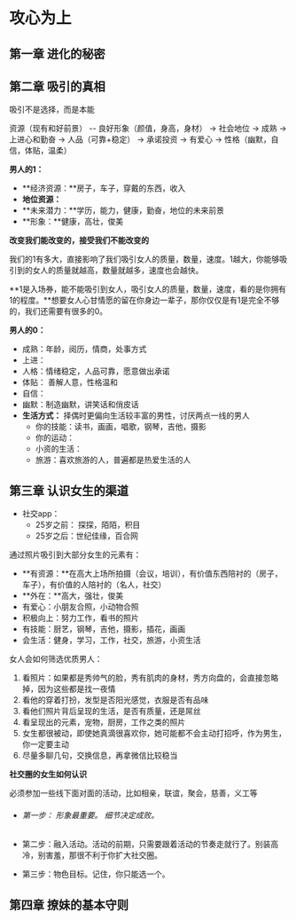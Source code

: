 # 攻心为上

## 第一章 进化的秘密





## 第二章 吸引的真相

吸引不是选择，而是本能

资源（现有和好前景） -- 良好形象（颜值，身高，身材） -> 社会地位 -> 成熟 -> 上进心和勤奋 -> 人品（可靠+稳定） -> 承诺投资 -> 有爱心 -> 性格（幽默，自信，体贴，温柔）

**男人的1：**

- **经济资源：**房子，车子，穿戴的东西，收入
- **地位资源：**
- **未来潜力：**学历，能力，健康，勤奋，地位的未来前景
- **形象：**健康，高壮，俊美

**改变我们能改变的，接受我们不能改变的**

我们的1有多大，直接影响了我们吸引女人的质量，数量，速度。1越大，你能够吸引到的女人的质量就越高，数量就越多，速度也会越快。

**1是入场券，能不能吸引到女人，吸引女人的质量，数量，速度，看的是你拥有1的程度。**想要女人心甘情愿的留在你身边一辈子，那你仅仅是有1是完全不够的，我们还需要有很多的0。

**男人的0：**

- 成熟：年龄，阅历，情商，处事方式
- 上进：
- 人格：情绪稳定，人品可靠，愿意做出承诺
- 体贴： 善解人意，性格温和
- 自信：
- 幽默：制造幽默，讲笑话和俏皮话
- **生活方式：** 择偶时更偏向生活较丰富的男性，讨厌两点一线的男人
  - 你的技能：读书，画画，唱歌，钢琴，吉他，摄影
  - 你的运动：
  - 小资的生活：
  - 旅游：喜欢旅游的人，普遍都是热爱生活的人

## 第三章 认识女生的渠道

- 社交app：
  - 25岁之前： 探探，陌陌，积目
  - 25岁之后：世纪佳缘，百合网

通过照片吸引到大部分女生的元素有：

- **有资源：**在高大上场所拍摄（会议，培训），有价值东西陪衬的（房子，车子），有价值的人陪衬的（名人，社交）
- **外在：**高大，强壮，俊美
- 有爱心：小朋友合照，小动物合照
- 积极向上：努力工作，看书的照片
- 有技能：厨艺，钢琴，吉他，摄影，插花，画画
- 会生活：健身，学习，工作，社交，旅游，小资生活

女人会如何筛选优质男人：

1. 看照片：如果都是秀帅气的脸，秀有肌肉的身材，秀方向盘的，会直接忽略掉，因为这些都是找一夜情
2. 看他的穿着打扮，发型是否阳光感觉，衣服是否有品味
3. 看他们照片背后呈现的生活，是否有质量，还是屌丝
4. 看呈现出的元素，宠物，厨房，工作之类的照片
5. 女生都很被动，即使她真滴很喜欢你，她可能都不会主动打招呼，作为男生，你一定要主动
6. 尽量多聊几句，交换信息，再拿微信比较稳当

**社交圈的女生如何认识**

必须参加一些线下面对面的活动，比如相亲，联谊，聚会，慈善，义工等

- ###### 第一步： 形象最重要。 细节决定成败。

- 第二步：融入活动。活动的前期，只需要跟着活动的节奏走就行了。别装高冷，别害羞，那很不利于你扩大社交圈。

- 第三步：物色目标。记住，你只能选一个。

## 第四章 撩妹的基本守则



